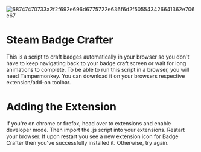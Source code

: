 
![68747470733a2f2f692e696d6775722e636f6d2f505543426641362e706e67](https://github.com/Orphanlet/Steam-Badge-Crafter/assets/143373638/228f496d-834e-4c75-9c27-940763afcee6)

# Steam Badge Crafter

This is a script to craft badges automatically in your browser so you don't have to keep navigating back to your badge craft screen or wait for long animations to complete. To be able to run this script in a browser, you will need Tampermonkey. You can download it on your browsers respective extension/add-on toolbar.

# Adding the Extension

If you're on chrome or firefox, head over to extensions and enable developer mode. Then import the .js script into your extensions. Restart your browser. If upon restart you see a new extension icon for Badge Crafter then you've successfully installed it. Otherwise, try again.



















